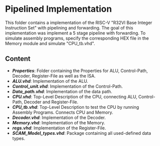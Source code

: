 # Pipelined Implementation
This folder contains a implementation of the RISC-V "R32VI Base Integer Instruction Set" with pipelining and forwarding. 
The goal of this implementation was implement a 5 stage pipeline with forwarding.
To simulate assembly programs, specify the corresponding HEX file in the Memory module and simulate "CPU_tb.vhd".

## Content
- **_Properties_**: Folder containing the Properties for ALU, Control-Path, Decoder, Register-File as well as the ISA.
- **_ALU.vhd_**: Implementation of the ALU.
- **_Control_unit.vhd_**: Implementation of the Control-Path.
- **_Data_path.vhd_**: Implementation of the data path.
- **_CPU.vhd_**: Top-Level Description of the CPU, connecting ALU, Control-Path, Decoder and Register-File.
- **_CPU_tb.vhd_**: Top-Level Description to test the CPU by running Assembly Programs. Connects CPU and Memory.
- **_Decoder.vhd_**: Implementation of the Decoder.
- **_Memory.vhd_**: Implementation of the Memory.
- **_regs.vhd_**: Implementation of the Register-File.
- **_SCAM_Model_types.vhd_**: Package containing all used-defined data types.
